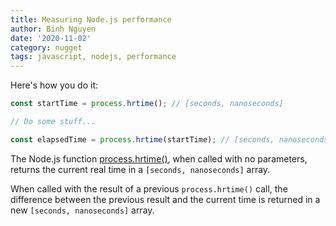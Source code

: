```yaml
---
title: Measuring Node.js performance
author: Binh Nguyen
date: '2020-11-02'
category: nugget
tags: javascript, nodejs, performance
---
```


Here's how you do it:

```js
const startTime = process.hrtime(); // [seconds, nanoseconds]

// Do some stuff...

const elapsedTime = process.hrtime(startTime); // [seconds, nanoseconds]
```

The Node.js function [process.hrtime()](https://nodejs.org/api/process.html#process_process_hrtime_time), when called with no parameters, returns the current real time in a `[seconds, nanoseconds]` array.

When called with the result of a previous `process.hrtime()` call, the difference between the previous result and the current time is returned in a new `[seconds, nanoseconds]` array.

